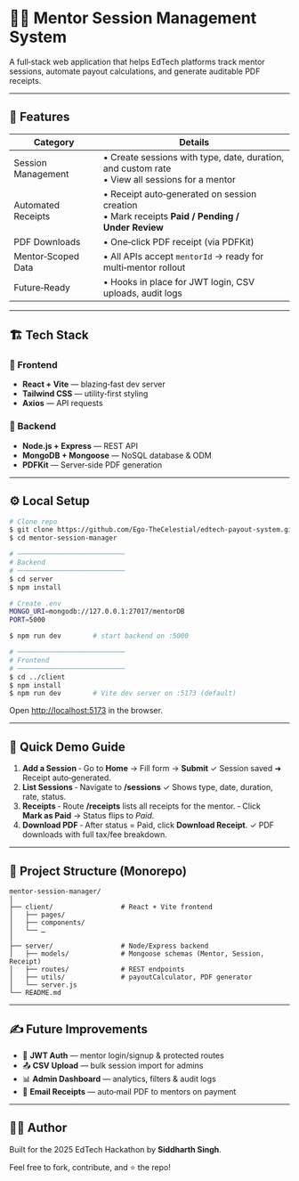 # 🧑‍🏫 Mentor Session Management System

A full‑stack web application that helps EdTech platforms track mentor sessions, automate payout calculations, and generate auditable PDF receipts.

---

## 📌 Features

| Category           | Details                                                                                           |
| ------------------ | ------------------------------------------------------------------------------------------------- |
| Session Management | • Create sessions with type, date, duration, and custom rate<br>• View all sessions for a mentor  |
| Automated Receipts | • Receipt auto‑generated on session creation<br>• Mark receipts **Paid / Pending / Under Review** |
| PDF Downloads      | • One‑click PDF receipt (via PDFKit)                                                              |
| Mentor‑Scoped Data | • All APIs accept `mentorId` → ready for multi‑mentor rollout                                     |
| Future‑Ready       | • Hooks in place for JWT login, CSV uploads, audit logs                                           |

---

## 🏗️ Tech Stack

### 🔹 Frontend

* **React + Vite** — blazing‑fast dev server
* **Tailwind CSS** — utility‑first styling
* **Axios** — API requests

### 🔹 Backend

* **Node.js + Express** — REST API
* **MongoDB + Mongoose** — NoSQL database & ODM
* **PDFKit** — Server‑side PDF generation

---

## ⚙️ Local Setup

```bash
# Clone repo
$ git clone https://github.com/Ego-TheCelestial/edtech-payout-system.git
$ cd mentor-session-manager

# ───────────────────────────
# Backend
# ───────────────────────────
$ cd server
$ npm install

# Create .env
MONGO_URI=mongodb://127.0.0.1:27017/mentorDB
PORT=5000

$ npm run dev        # start backend on :5000

# ───────────────────────────
# Frontend
# ───────────────────────────
$ cd ../client
$ npm install
$ npm run dev        # Vite dev server on :5173 (default)
```

Open [http://localhost:5173](http://localhost:5173) in the browser.

---

## 🧪 Quick Demo Guide

1. **Add a Session**
   ‑ Go to **Home** → Fill form → **Submit**
   ✓ Session saved ➜ Receipt auto‑generated.
2. **List Sessions**
   ‑ Navigate to **/sessions**
   ✓ Shows type, date, duration, rate, status.
3. **Receipts**
   ‑ Route **/receipts** lists all receipts for the mentor.
   ‑ Click **Mark as Paid** → Status flips to *Paid*.
4. **Download PDF**
   ‑ After status = Paid, click **Download Receipt**.
   ✓ PDF downloads with full tax/fee breakdown.

---

## 📁 Project Structure (Monorepo)

```
mentor-session-manager/
│
├── client/                 # React + Vite frontend
│   ├── pages/
│   ├── components/
│   └── …
│
├── server/                 # Node/Express backend
│   ├── models/             # Mongoose schemas (Mentor, Session, Receipt)
│   ├── routes/             # REST endpoints
│   ├── utils/              # payoutCalculator, PDF generator
│   └── server.js
└── README.md
```

---

## ✍️ Future Improvements

* 🔐 **JWT Auth** — mentor login/signup & protected routes
* 📤 **CSV Upload** — bulk session import for admins
* 📊 **Admin Dashboard** — analytics, filters & audit logs
* 📧 **Email Receipts** — auto‑mail PDF to mentors on payment

---

## 👨‍💻 Author

Built for the 2025 EdTech Hackathon by **Siddharth Singh**.

Feel free to fork, contribute, and ⭐ the repo!
